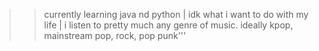 >> currently learning java nd python | 
>> idk what i want to do with my life | 
>> i listen to pretty much any genre of music. ideally kpop, mainstream pop, rock, pop punk'''
<!---
holymfvckersam/holymfvckersam is a ✨ special ✨ repository because its `README.md` (this file) appears on your GitHub profile.
You can click the Preview link to take a look at your changes.
--->
